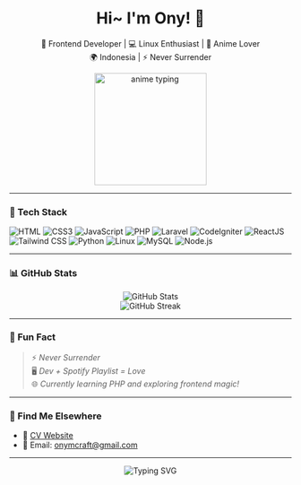 <h1 align="center">Hi~ I'm Ony! 👋</h1>

<p align="center">
  🌸 Frontend Developer | 💻 Linux Enthusiast | 🎨 Anime Lover <br/>
  🌍 Indonesia | ⚡ Never Surrender
</p>

<div align="center">
  <img src="https://tenor.com/id/view/sparkle-hanabi-hsr-star-rail-penacony-gif-14796476064034012533.gif" width="200" alt="anime typing">
</div>

---

### 🔧 Tech Stack

![HTML](https://img.shields.io/badge/-HTML-E34F26?style=flat-square&logo=html5&logoColor=white)
![CSS3](https://img.shields.io/badge/-CSS3-1572B6?style=flat-square&logo=css3)
![JavaScript](https://img.shields.io/badge/-JavaScript-F7DF1E?style=flat-square&logo=javascript&logoColor=black)
![PHP](https://img.shields.io/badge/-PHP-777BB4?style=flat-square&logo=php)
![Laravel](https://img.shields.io/badge/-Laravel-FF2D20?style=flat-square&logo=laravel&logoColor=white)
![CodeIgniter](https://img.shields.io/badge/-CodeIgniter4-EF4223?style=flat-square&logo=codeigniter&logoColor=white)
![ReactJS](https://img.shields.io/badge/-ReactJS-61DAFB?style=flat-square&logo=react&logoColor=black)
![Tailwind CSS](https://img.shields.io/badge/-Tailwind%20CSS-06B6D4?style=flat-square&logo=tailwind-css&logoColor=white)
![Python](https://img.shields.io/badge/-Python-3776AB?style=flat-square&logo=python&logoColor=white)
![Linux](https://img.shields.io/badge/-Linux-FCC624?style=flat-square&logo=linux&logoColor=black)
![MySQL](https://img.shields.io/badge/-MySQL-4479A1?style=flat-square&logo=mysql&logoColor=white)
![Node.js](https://img.shields.io/badge/-Node.js-339933?style=flat-square&logo=node.js&logoColor=white)


---

### 📊 GitHub Stats

<div align="center">
  <img src="https://github-readme-stats.vercel.app/api?username=ClaireFearless&show_icons=true&theme=tokyonight" alt="GitHub Stats"/>
  <br/>
  <img src="https://streak-stats.demolab.com/?user=ClaireFearless&theme=tokyonight" alt="GitHub Streak"/>
</div>

---

### 🌸 Fun Fact

> ⚡ _Never Surrender_  
> 🖥️ _Dev + Spotify Playlist = Love_  
> 🌐 _Currently learning PHP and exploring frontend magic!_

---

### 🔗 Find Me Elsewhere

- 🔗 [CV Website](https://onyjuna.my.id)
- 💌 Email: [onymcraft@gmail.com](mailto:onymcraft@gmail.com)

---

<p align="center">
  <img src="https://readme-typing-svg.demolab.com?font=Fira+Code&duration=3000&pause=1000&color=F779B0&center=true&vCenter=true&width=435&lines=Welcome+to+my+Profile~;I+love+Anime+and+Web+Design!;Feel+free+to+check+my+repos!" alt="Typing SVG" />
</p>
